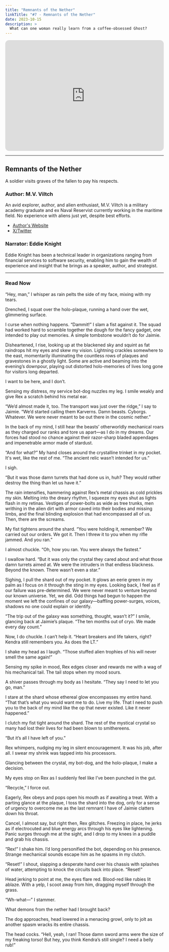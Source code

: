 ```yaml
---
title: "Remnants of the Nether"
linkTitle: "#7 - Remnants of the Nether"
date: 2023-10-15
description: > 
  What can one woman really learn from a coffee-obsessed Ghost?
---
```


<iframe style="border-radius:12px" src="https://open.spotify.com/embed/episode/6L16ZPPvltcWKTek3QqnmL?utm_source=generator" width="100%" height="352" frameBorder="0" allowfullscreen="" allow="autoplay; clipboard-write; encrypted-media; fullscreen; picture-in-picture" loading="lazy"></iframe>

---

## Remnants of the Nether

A soldier visits graves of the fallen to pay his respects.

### Author: M.V. Viltch

An avid explorer, author, and alien enthusiast, M.V. Viltch is a military academy graduate and ex Naval Reservist currently working in the maritime field. No experience with aliens just yet, despite best efforts.

- [Author's Website](https://mvviltch.com)
- [X/Twitter](https://twitter.com/mvviltch)

### Narrator: Eddie Knight

Eddie Knight has been a technical leader in organizations ranging from financial services to software security, enabling him to gain the wealth of experience and insight that he brings as a speaker, author, and strategist.

----

### Read Now

“Hey, man,” I whisper as rain pelts the side of my face, mixing with my tears.

Drenched, I squat over the holo-plaque, running a hand over the wet, glimmering surface.

I curse when nothing happens. “Dammit!” I slam a fist against it. The squad had worked hard to scramble together the dough for the fancy gadget, one intended to play out memories. A simple tombstone wouldn’t do for Jaimie.

Disheartened, I rise, looking up at the blackened sky and squint as fat raindrops hit my eyes and skew my vision. Lightning crackles somewhere to the east, momentarily illuminating the countless rows of plaques and gravestones in a ghostly light. Some are active and beaming into the evening’s downpour, playing out distorted holo-memories of lives long gone for visitors long departed.

I want to be here, and I don’t.

Sensing my distress, my service bot-dog nuzzles my leg. I smile weakly and give Rex a scratch behind his metal ear.

“We’d almost made it, too. The transport was just over the ridge,” I say to Jaimie. “We’d started calling them Karverns. Damn beasts. Cyborgs. Whatever. We were never meant to be out there in the cosmic nether.”

In the back of my mind, I still hear the beasts’ otherworldly mechanical roars as they charged our ranks and tore us apart—as I do in my dreams. Our forces had stood no chance against their razor-sharp bladed appendages and impenetrable armor made of stardust.

“And for what?” My hand closes around the crystalline trinket in my pocket. It's wet, like the rest of me. “The ancient relic wasn’t intended for us.”

I sigh. 

“But it was those damn turrets that had done us in, huh? They would rather destroy the thing than let us have it.”

The rain intensifies, hammering against Rex’s metal chassis as cold prickles my skin. Melting into the dreary rhythm, I squeeze my eyes shut as lights flash in my retinas. Vestiges of power-bolts as wide as tree trunks, men writhing in the alien dirt with armor caved into their bodies and missing limbs, and the final blinding explosion that had encompassed all of us. Then, there are the screams.

My fist tightens around the shard. “You were holding it, remember? We carried out our orders. We got it. Then I threw it to you when my rifle jammed. And you ran.”

I almost chuckle. “Oh, how you ran. You were always the fastest.”

I swallow hard. “But it was only the crystal they cared about and what those damn turrets aimed at. We were the intruders in that endless blackness. Beyond the known. There wasn’t even a star.”

Sighing, I pull the shard out of my pocket. It glows an eerie green in my palm as I focus on it through the sting in my eyes. Looking back, I feel as if our failure was pre-determined. We were never meant to venture beyond our known universe. Yet, we did. Odd things had begun to happen the moment we left the confines of our galaxy—baffling power-surges, voices, shadows no one could explain or identify. 

“The trip out of the galaxy was something, thought, wasn’t it?” I smile, glancing back at Jaimie’s plaque. “The ten months out of cryo. We made every day count.”

Now, I do chuckle. I can’t help it. “Heart breakers and life takers, right? Kendra still remembers you. As does the LT.”

I shake my head as I laugh. “Those stuffed alien trophies of his will never smell the same again!”

Sensing my spike in mood, Rex edges closer and rewards me with a wag of his mechanical tail. The tail stops when my mood sours.

A shiver passes through my body as I hesitate. “They say I need to let you go, man.”

I stare at the shard whose ethereal glow encompasses my entire hand. “That that’s what you would want me to do. Live my life. That I need to push you to the back of my mind like the op that never existed. Like it never happened.”

I clutch my fist tight around the shard. The rest of the mystical crystal so many had lost their lives for had been blown to smithereens.

“But it’s all I have left of you.”

Rex whimpers, nudging my leg in silent encouragement. It was his job, after all. I swear my shrink was tapped into his processors.

Glancing between the crystal, my bot-dog, and the holo-plaque, I make a decision.

My eyes stop on Rex as I suddenly feel like I’ve been punched in the gut.

“Recycle,” I force out.

Eagerly, Rex obeys and pops open his mouth as if awaiting a treat. With a parting glance at the plaque, I toss the shard into the dog, only for a sense of urgency to overcome me as the last remnant I have of Jaimie clatters down his throat.

Cancel, I almost say, but right then, Rex glitches. Freezing in place, he jerks as if electrocuted and blue energy arcs through his eyes like lightening. Panic surges through me at the sight, and I drop to my knees in a puddle and grab his chassis.

“Rex!” I shake him. I’d long personified the bot, depending on his presence. Strange mechanical sounds escape him as he spasms in my clutch.

“Reset!” I shout, slapping a desperate hand over his chassis with splashes of water, attempting to knock the circuits back into place. “Reset!”

 Head jerking to point at me, the eyes flare red. Blood-red like rubies lit ablaze. With a yelp, I scoot away from him, dragging myself through the grass.

“Wh-what—” I stammer.

What demons from the nether had I brought back? 

The dog approaches, head lowered in a menacing growl, only to jolt as another spasm wracks its entire chassis.

The head cocks. “Hell, yeah, I ran! Those damn sword arms were the size of my freaking torso! But hey, you think Kendra’s still single? I need a belly rub!”

